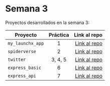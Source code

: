 # Semana 3 

Proyectos desarrollados en la semana 3:

| Proyecto | Práctica | Link al repo |
| ------------- |:-------------:| -----:|
|`my_launchx_app`|1|[Link al repo](https://github.com/ReEduu/playbook/tree/main/weekly_mission_3/ejercicio_1/my_lauch_app)|
|`spiderverse`|2|[Link al repo](https://github.com/ReEduu/playbook/tree/main/weekly_mission_3/ejercicio_2/spiderverse)|
|`twitter`|3, 4, 5|[Link al repo](https://github.com/ReEduu/playbook/tree/main/weekly_mission_3/ejercicio_3/twitter)|
|`express_basic`|6|[Link al repo](https://github.com/ReEduu/playbook/tree/main/weekly_mission_3/ejercicio_6)|
|`express_api`|7|[Link al repo](https://github.com/ReEduu/playbook/tree/main/weekly_mission_3/ejercicio_7/express_api)|
